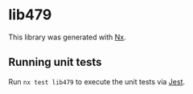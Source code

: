 # lib479

This library was generated with [Nx](https://nx.dev).

## Running unit tests

Run `nx test lib479` to execute the unit tests via [Jest](https://jestjs.io).
